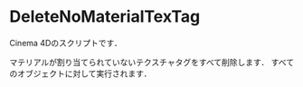 # DeleteNoMaterialTexTag

Cinema 4Dのスクリプトです．

マテリアルが割り当てられていないテクスチャタグをすべて削除します．
すべてのオブジェクトに対して実行されます．
